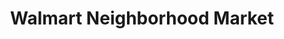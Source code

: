 ---
title: "Walmart Neighborhood Market"
url: /grand-junction/walmart-neighborhood-market/
shop: Supermarkt
---